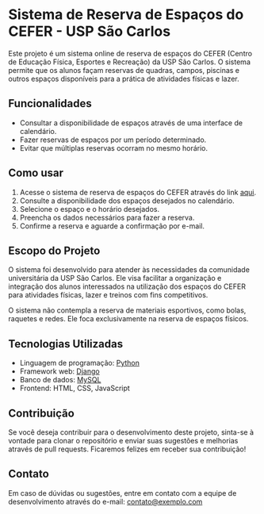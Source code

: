# Sistema de Reserva de Espaços do CEFER - USP São Carlos

Este projeto é um sistema online de reserva de espaços do CEFER (Centro de Educação Física, Esportes e Recreação) da USP São Carlos. O sistema permite que os alunos façam reservas de quadras, campos, piscinas e outros espaços disponíveis para a prática de atividades físicas e lazer.

## Funcionalidades

- Consultar a disponibilidade de espaços através de uma interface de calendário.
- Fazer reservas de espaços por um período determinado.
- Evitar que múltiplas reservas ocorram no mesmo horário.

## Como usar

1. Acesse o sistema de reserva de espaços do CEFER através do link [aqui](link_do_sistema).
2. Consulte a disponibilidade dos espaços desejados no calendário.
3. Selecione o espaço e o horário desejados.
4. Preencha os dados necessários para fazer a reserva.
5. Confirme a reserva e aguarde a confirmação por e-mail.

## Escopo do Projeto

O sistema foi desenvolvido para atender às necessidades da comunidade universitária da USP São Carlos. Ele visa facilitar a organização e integração dos alunos interessados na utilização dos espaços do CEFER para atividades físicas, lazer e treinos com fins competitivos.

O sistema não contempla a reserva de materiais esportivos, como bolas, raquetes e redes. Ele foca exclusivamente na reserva de espaços físicos.

## Tecnologias Utilizadas

- Linguagem de programação: [Python](https://www.python.org/)
- Framework web: [Django](https://www.djangoproject.com/)
- Banco de dados: [MySQL](https://www.mysql.com/)
- Frontend: HTML, CSS, JavaScript

## Contribuição

Se você deseja contribuir para o desenvolvimento deste projeto, sinta-se à vontade para clonar o repositório e enviar suas sugestões e melhorias através de pull requests. Ficaremos felizes em receber sua contribuição!

## Contato

Em caso de dúvidas ou sugestões, entre em contato com a equipe de desenvolvimento através do e-mail: [contato@exemplo.com](mailto:contato@exemplo.com)

